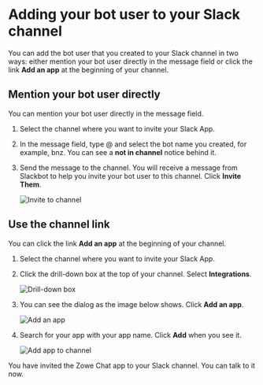 # Adding your bot user to your Slack channel

You can add the bot user that you created to your Slack channel in two ways: either mention your bot user directly in the message field or click the link **Add an app** at the beginning of your channel.

## Mention your bot user directly 

You can mention your bot user directly in the message field.

1. Select the channel where you want to invite your Slack App.

2. In the message field, type @ and select the bot name you created, for example, bnz. You can see a **not in channel** notice behind it.

3. Send the message to the channel. You will receive a message from Slackbot to help you invite your bot user to this channel. Click **Invite Them**.

    ![Invite to channel](/stable/images/zowe-chat/slack_invitebot.png)

## Use the channel link

You can click the link **Add an app** at the beginning of your channel.

1. Select the channel where you want to invite your Slack App.

2. Click the drill-down box at the top of your channel. Select **Integrations**.

    ![Drill-down box](/stable/images/zowe-chat/slack_channelhead.png)

3. You can see the dialog as the image below shows. Click **Add an app**.

    ![Add an app](/stable/images/zowe-chat/slack_addapp.png)

4. Search for your app with your app name. Click **Add** when you see it.

    ![Add app to channel](/stable/images/zowe-chat/slack_add.png)


You have invited the Zowe Chat app to your Slack channel. You can talk to it now.


